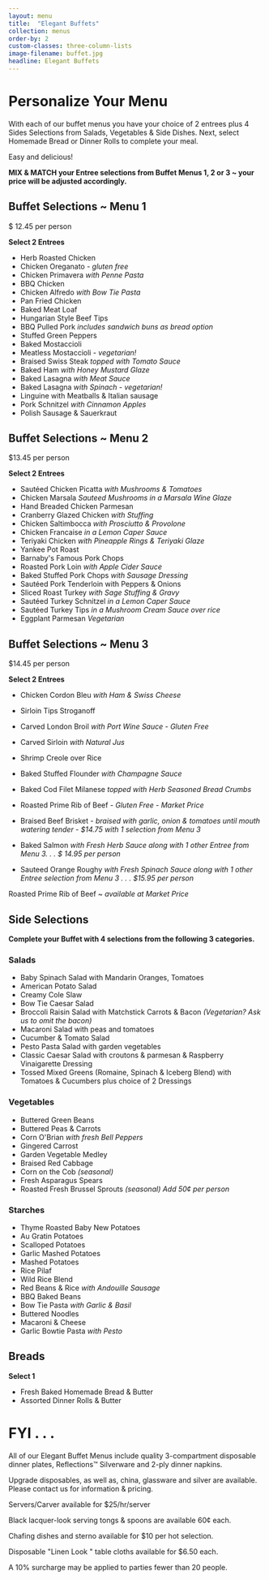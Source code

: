 ```yaml
---
layout: menu
title:  "Elegant Buffets"
collection: menus
order-by: 2
custom-classes: three-column-lists
image-filename: buffet.jpg
headline: Elegant Buffets
---
```


# Personalize Your Menu

With each of our buffet menus you have your choice of 2 entrees plus 4 Sides Selections from Salads, Vegetables & Side Dishes.  Next, select Homemade Bread or Dinner Rolls to complete your meal.

Easy and delicious!

**MIX & MATCH your Entree selections from Buffet Menus 1, 2 or 3 ~ your price will be adjusted accordingly.**

## Buffet Selections ~ Menu 1

$ 12.45 per person

**Select 2 Entrees**

- Herb Roasted Chicken
- Chicken Oreganato - *gluten free*
- Chicken Primavera *with Penne Pasta*
- BBQ Chicken
- Chicken Alfredo *with Bow Tie Pasta*
- Pan Fried Chicken
- Baked Meat Loaf
- Hungarian Style Beef Tips
- BBQ Pulled Pork *includes sandwich buns as bread option*
- Stuffed Green Peppers
- Baked Mostaccioli
- Meatless Mostaccioli - *vegetarian!*
- Braised Swiss Steak *topped with Tomato Sauce*
- Baked Ham *with Honey Mustard Glaze*
- Baked Lasagna *with Meat Sauce*
- Baked Lasagna *with Spinach - vegetarian!*
- Linguine with Meatballs & Italian sausage
- Pork Schnitzel *with Cinnamon Apples*
- Polish Sausage & Sauerkraut


## Buffet Selections ~ Menu 2

$13.45 per person

**Select 2 Entrees**

- Sautéed Chicken Picatta *with Mushrooms & Tomatoes*
- Chicken Marsala *Sauteed Mushrooms in a Marsala Wine Glaze*
- Hand Breaded Chicken Parmesan
- Cranberry Glazed Chicken *with Stuffing*
- Chicken Saltimbocca *with Prosciutto & Provolone*
- Chicken Francaise *in a Lemon Caper Sauce*
- Teriyaki Chicken *with Pineapple Rings & Teriyaki Glaze*
- Yankee Pot Roast
- Barnaby's Famous Pork Chops
- Roasted Pork Loin *with Apple Cider Sauce*
- Baked Stuffed Pork Chops *with Sausage Dressing*
- Sautéed Pork Tenderloin with Peppers & Onions
- Sliced Roast Turkey *with Sage Stuffing & Gravy*
- Sautéed Turkey Schnitzel *in a Lemon Caper Sauce*
- Sautéed Turkey Tips *in a Mushroom Cream Sauce over rice*
- Eggplant Parmesan *Vegetarian*


## Buffet Selections ~ Menu 3

$14.45 per person

**Select 2 Entrees**


- Chicken Cordon Bleu *with Ham & Swiss Cheese*
- Sirloin Tips Stroganoff
- Carved London Broil *with Port Wine Sauce - Gluten Free*
- Carved Sirloin *with Natural Jus*
- Shrimp Creole over Rice
- Baked Stuffed Flounder *with Champagne Sauce*
- Baked Cod Filet Milanese *topped with Herb Seasoned Bread Crumbs*

- Roasted Prime Rib of Beef - *Gluten Free - Market Price*
- Braised Beef Brisket - *braised with garlic, onion & tomatoes until mouth watering tender - $14.75 with 1 selection from Menu 3*


- Baked Salmon *with Fresh Herb Sauce along with 1 other Entree from Menu 3. . . $ 14.95 per person*

- Sauteed Orange Roughy *with Fresh Spinach Sauce along with 1 other Entree selection from Menu 3 . . . $15.95 per person*

Roasted Prime Rib of Beef  ~  *available at Market Price*


## Side Selections

**Complete your Buffet with 4 selections from the following 3 categories.**



### Salads

- Baby Spinach Salad
with Mandarin Oranges, Tomatoes
- American Potato Salad
- Creamy Cole Slaw
- Bow Tie Caesar Salad
- Broccoli Raisin Salad
with Matchstick Carrots & Bacon *(Vegetarian? Ask us to omit the bacon)*
- Macaroni Salad
with peas and tomatoes
- Cucumber & Tomato Salad
- Pesto Pasta Salad
with garden vegetables
- Classic Caesar Salad
with croutons & parmesan
& Raspberry Vinaigarette Dressing
- Tossed Mixed Greens (Romaine, Spinach & Iceberg Blend)
with Tomatoes & Cucumbers
plus choice of 2 Dressings

### Vegetables

- Buttered Green Beans
- Buttered Peas & Carrots
- Corn O'Brian *with fresh Bell Peppers*
- Gingered Carrost
- Garden Vegetable Medley
- Braised Red Cabbage
- Corn on the Cob *(seasonal)*
- Fresh Asparagus Spears
- Roasted Fresh Brussel Sprouts *(seasonal) Add 50¢ per person*


### Starches

- Thyme Roasted Baby New Potatoes
- Au Gratin Potatoes
- Scalloped Potatoes
- Garlic Mashed Potatoes
- Mashed Potatoes
- Rice Pilaf
- Wild Rice Blend
- Red Beans & Rice *with Andouille Sausage*
- BBQ Baked Beans
- Bow Tie Pasta *with Garlic & Basil*
- Buttered Noodles
- Macaroni & Cheese
- Garlic Bowtie Pasta *with Pesto*


## Breads

**Select 1**

- Fresh Baked Homemade Bread & Butter
- Assorted Dinner Rolls & Butter


# FYI . . .

All of our Elegant Buffet Menus include quality 3-compartment disposable dinner plates, Reflections™ Silverware and 2-ply dinner napkins.

Upgrade disposables, as well as, china, glassware and silver are available.  Please contact us for information & pricing.

Servers/Carver available for $25/hr/server

Black lacquer-look serving tongs & spoons are available 60¢ each.

Chafing dishes and sterno available for $10 per hot selection.

Disposable "Linen Look " table cloths available for $6.50 each.

A 10% surcharge may be applied to parties fewer than 20 people.
